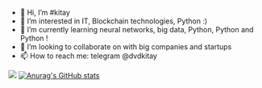 - 👋 Hi, I’m #kitay
- 👀 I’m interested in IT, Blockchain technologies, Python :)
- 🌱 I’m currently learning neural networks, big data, Python, Python and Python !
- 💞️ I’m looking to collaborate on with big companies and startups
- 📫 How to reach me: telegram @dvdkitay

![](https://github-profile-summary-cards.vercel.app/api/cards/stats?username=daniilshat&theme=solarized_dark)
[![Anurag's GitHub stats](https://github-readme-stats.vercel.app/api?username=anuraghazra)](https://github.com/anuraghazra/github-readme-stats)
